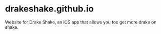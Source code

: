 drakeshake.github.io
====================

Website for Drake Shake, an iOS app that allows you too get more drake on shake.
